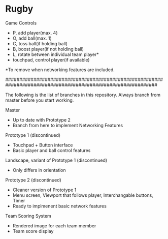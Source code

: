 # Rugby

Game Controls
- P, add player(max. 4)
- O, add ball(max. 1)
- C, toss ball(if holding ball)
- B, boost player(if not holding ball)
- L, rotate between individual team player*
- touchpad, control player(if available)

*To remove when networking features are included.

##############################################################################################################

The following is the list of branches in this repository. Always branch from master before you start working.

Master
  - Up to date with Prototype 2
  - Branch from here to implement Networking Features

Prototype 1 (discontinued)
  - Touchpad + Button interface
  - Basic player and ball control features

Landscape, variant of Prototype 1 (discontinued)
  - Only differs in orientation
  
Prototype 2 (discontinued)
  - Cleaner version of Prototype 1
  - Menu screen, Viewport that follows player, Interchangable buttons, Timer
  - Ready to implmenent basic network features
   
Team Scoring System
  - Rendered image for each team member
  - Team score display
